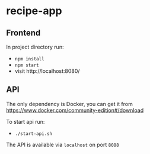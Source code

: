 # recipe-app

## Frontend

In project directory run:

* `npm install`
* `npm start`
*  visit http://localhost:8080/

## API

The only dependency is Docker, you can get it from https://www.docker.com/community-edition#/download

To start api run:

* `./start-api.sh`

The API is available via `localhost` on port `8088`
